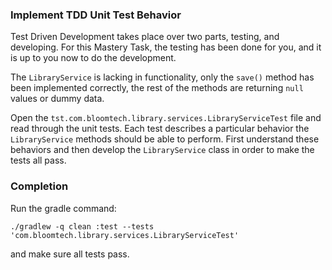 ### Implement TDD Unit Test Behavior

Test Driven Development takes place over two parts, testing, and
developing. For this Mastery Task, the testing has been done for you,
and it is up to you now to do the development.

The `LibraryService` is lacking in functionality, only the `save()`
method has been implemented correctly, the rest of the methods are
returning `null` values or dummy data.

Open the `tst.com.bloomtech.library.services.LibraryServiceTest` 
file and read through the unit tests. Each test describes a 
particular behavior the `LibraryService` methods should be able to
perform. First understand these behaviors and then develop the
`LibraryService` class in order to make the tests all pass.

### Completion

Run the gradle command:

`./gradlew -q clean :test --tests 'com.bloomtech.library.services.LibraryServiceTest'`

and make sure all tests pass.